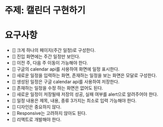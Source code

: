 # 주제: 캘린더 구현하기

# 요구사항
- [] 크게 하나의 페이지(주간 일정)로 구성한다.
- [] 진입 화면에는 주간 일정만 보인다.
- [] 이전 주, 다음 주 이동이 가능해야 한다.
- [] 구글의 calendar api를 사용하여 화면에 일정 표시한다.
- [] 새로운 일정을 입력하는 화면, 존재하는 일정을 보는 화면은 모달로 구성한다.
- [] 생성된 일정은 구글 calendar api를 사용하여 저장한다.
- [] 존재하는 일정을 수정 하는 화면은 없어도 된다.
- [] 새로운 일정이 저장될때 저장의 성공, 실패 여부를 alert으로 알려주어야 한다.
- [] 일정 내용은 제목, 내용, 종류 3가지는 최소로 입력 가능해야 한다.
- [] 디자인은 중요하지 않다. 
- [] Responsive는 고려하지 않아도 된다.
- [] 리액트로 개발해야 한다.
